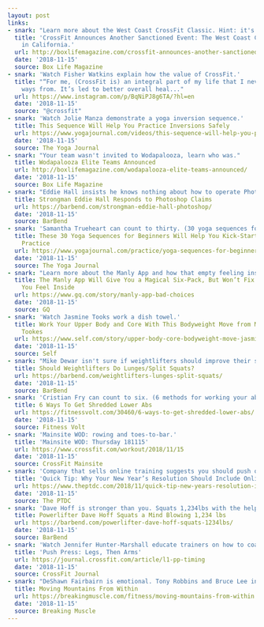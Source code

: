 ```yaml
---
layout: post
links:
- snark: "Learn more about the West Coast CrossFit Classic. Hint: it's in Del Mar, California, they have a really cool logo, and the cash prizes haven't been announced."
  title: 'CrossFit Announces Another Sanctioned Event: The West Coast CrossFit Classic
    in California.'
  url: http://boxlifemagazine.com/crossfit-announces-another-sanctioned-event-the-west-coast-crossfit-classic-in-california/
  date: '2018-11-15'
  source: Box Life Magazine
- snark: 'Watch Fisher Watkins explain how the value of CrossFit.'
  title: "“For me, (CrossFit is) an integral part of my life that I never see me parting
    ways from. It’s led to better overall heal..."
  url: https://www.instagram.com/p/BqNiPJ8g6TA/?hl=en
  date: '2018-11-15'
  source: "@crossfit"
- snark: 'Watch Jolie Manza demonstrate a yoga inversion sequence.'
  title: This Sequence Will Help You Practice Inversions Safely
  url: https://www.yogajournal.com/videos/this-sequence-will-help-you-practice-inversions-safely
  date: '2018-11-15'
  source: The Yoga Journal
- snark: "Your team wasn't invited to Wodapalooza, learn who was."
  title: Wodapalooza Elite Teams Announced
  url: http://boxlifemagazine.com/wodapalooza-elite-teams-announced/
  date: '2018-11-15'
  source: Box Life Magazine
- snark: "Eddie Hall insists he knows nothing about how to operate Photoshop.  Maybe he's a GIMP user?  Eddie looks like an FOSS (Free and Open Source Software) champion."
  title: Strongman Eddie Hall Responds to Photoshop Claims
  url: https://barbend.com/strongman-eddie-hall-photoshop/
  date: '2018-11-15'
  source: BarBend
- snark: 'Samantha Trueheart can count to thirty. (30 yoga sequences for beginners)'
  title: These 30 Yoga Sequences for Beginners Will Help You Kick-Start a Consistent
    Practice
  url: https://www.yogajournal.com/practice/yoga-sequences-for-beginners
  date: '2018-11-15'
  source: The Yoga Journal
- snark: "Learn more about the Manly App and how that empty feeling inside you won't go away."
  title: The Manly App Will Give You a Magical Six-Pack, But Won’t Fix the Emptiness
    You Feel Inside
  url: https://www.gq.com/story/manly-app-bad-choices
  date: '2018-11-15'
  source: GQ
- snark: 'Watch Jasmine Tooks work a dish towel.'
  title: Work Your Upper Body and Core With This Bodyweight Move from Model Jasmine
    Tookes
  url: https://www.self.com/story/upper-body-core-bodyweight-move-jasmine-tookes
  date: '2018-11-15'
  source: Self
- snark: "Mike Dewar isn't sure if weightlifters should improve their stability."
  title: Should Weightlifters Do Lunges/Split Squats?
  url: https://barbend.com/weightlifters-lunges-split-squats/
  date: '2018-11-15'
  source: BarBend
- snark: 'Cristian Fry can count to six. (6 methods for working your abdominal muscles)'
  title: 6 Ways To Get Shredded Lower Abs
  url: https://fitnessvolt.com/30460/6-ways-to-get-shredded-lower-abs/
  date: '2018-11-15'
  source: Fitness Volt
- snark: 'Mainsite WOD: rowing and toes-to-bar.'
  title: 'Mainsite WOD: Thursday 181115'
  url: https://www.crossfit.com/workout/2018/11/15
  date: '2018-11-15'
  source: CrossFit Mainsite
- snark: 'Company that sells online training suggests you should push online training on your clients.'
  title: 'Quick Tip: Why Your New Year’s Resolution Should Include Online Training'
  url: https://www.theptdc.com/2018/11/quick-tip-new-years-resolution-include-online-training/
  date: '2018-11-15'
  source: The PTDC
- snark: 'Dave Hoff is stronger than you. Squats 1,234lbs with the help of an amazing flame beanie.'
  title: Powerlifter Dave Hoff Squats a Mind Blowing 1,234 lbs
  url: https://barbend.com/powerlifter-dave-hoff-squats-1234lbs/
  date: '2018-11-15'
  source: BarBend
- snark: 'Watch Jennifer Hunter-Marshall educate trainers on how to coach up the push press.'
  title: 'Push Press: Legs, Then Arms'
  url: https://journal.crossfit.com/article/l1-pp-timing
  date: '2018-11-15'
  source: CrossFit Journal
- snark: "DeShawn Fairbairn is emotional. Tony Robbins and Bruce Lee in the same article: that's some serious emotional insight. Careful with this one folks."
  title: Moving Mountains From Within
  url: https://breakingmuscle.com/fitness/moving-mountains-from-within
  date: '2018-11-15'
  source: Breaking Muscle
---
```

